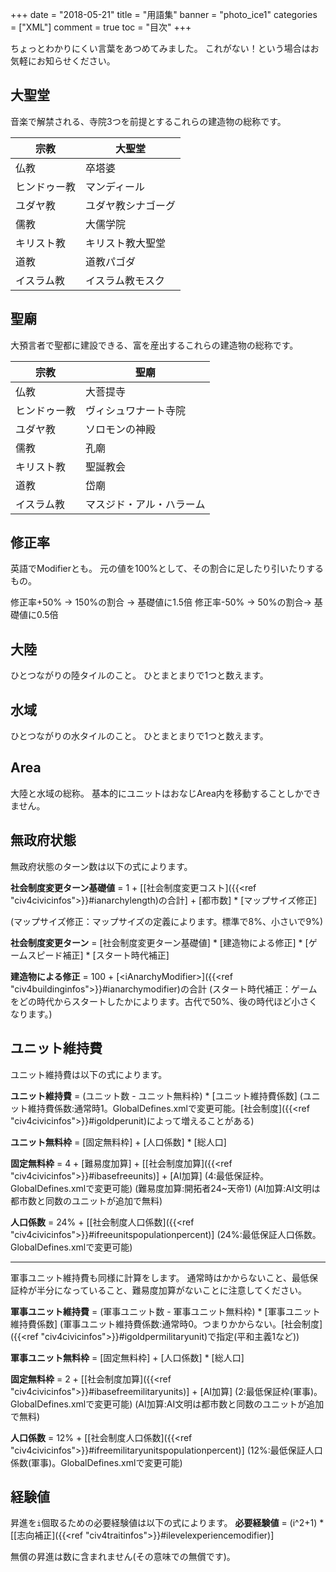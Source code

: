 +++
date = "2018-05-21"
title = "用語集"
banner = "photo_ice1"
categories = ["XML"]
comment = true
toc = "目次"
+++

ちょっとわかりにくい言葉をあつめてみました。
これがない！という場合はお気軽にお知らせください。

## 大聖堂
音楽で解禁される、寺院3つを前提とするこれらの建造物の総称です。

宗教|大聖堂
---|---
仏教|卒塔婆
ヒンドゥー教|マンディール
ユダヤ教|ユダヤ教シナゴーグ
儒教|大儒学院
キリスト教|キリスト教大聖堂
道教|道教パゴダ
イスラム教|イスラム教モスク

## 聖廟
大預言者で聖都に建設できる、富を産出するこれらの建造物の総称です。

宗教|聖廟
---|---
仏教|大菩提寺
ヒンドゥー教|ヴィシュワナート寺院
ユダヤ教|ソロモンの神殿
儒教|孔廟
キリスト教|聖誕教会
道教|岱廟
イスラム教|マスジド・アル・ハラーム

## 修正率
英語でModifierとも。
元の値を100%として、その割合に足したり引いたりするもの。

修正率+50% → 150%の割合 → 基礎値に1.5倍
修正率-50% → 50%の割合→ 基礎値に0.5倍

## 大陸
ひとつながりの陸タイルのこと。
ひとまとまりで1つと数えます。

## 水域
ひとつながりの水タイルのこと。
ひとまとまりで1つと数えます。

## Area
大陸と水域の総称。
基本的にユニットはおなじArea内を移動することしかできません。

## 無政府状態

無政府状態のターン数は以下の式によります。

**社会制度変更ターン基礎値** = 1 + \[[社会制度変更コスト]({{<ref "civ4civicinfos">}}#ianarchylength)の合計\] + \[都市数\] * \[マップサイズ修正\]

(マップサイズ修正：マップサイズの定義によります。標準で8%、小さいで9%)

**社会制度変更ターン** = \[社会制度変更ターン基礎値\] * \[建造物による修正\] * \[ゲームスピード補正\] * \[スタート時代補正\]

**建造物による修正** = 100 + [\<iAnarchyModifier\>]({{<ref "civ4buildinginfos">}}#ianarchymodifier)の合計
(スタート時代補正：ゲームをどの時代からスタートしたかによります。古代で50%、後の時代ほど小さくなります。)

## ユニット維持費

ユニット維持費は以下の式によります。

**ユニット維持費** = (ユニット数 - ユニット無料枠) * \[ユニット維持費係数\]
(ユニット維持費係数:通常時1。GlobalDefines.xmlで変更可能。[社会制度]({{<ref "civ4civicinfos">}}#igoldperunit)によって増えることがある)

**ユニット無料枠** = \[固定無料枠\] + \[人口係数\] * \[総人口\]

**固定無料枠** = 4 + \[難易度加算\] + \[[社会制度加算]({{<ref "civ4civicinfos">}}#ibasefreeunits)\] + \[AI加算\]
(4:最低保証枠。GlobalDefines.xmlで変更可能)
(難易度加算:開拓者24~天帝1)
(AI加算:AI文明は都市数と同数のユニットが追加で無料)

**人口係数** = 24% + \[[社会制度人口係数]({{<ref "civ4civicinfos">}}#ifreeunitspopulationpercent)\]
(24%:最低保証人口係数。GlobalDefines.xmlで変更可能)

---

軍事ユニット維持費も同様に計算をします。
通常時はかからないこと、最低保証枠が半分になっていること、難易度加算がないことに注意してください。

**軍事ユニット維持費** = (軍事ユニット数 - 軍事ユニット無料枠) * \[軍事ユニット維持費係数\]
(軍事ユニット維持費係数:通常時0。つまりかからない。[社会制度]({{<ref "civ4civicinfos">}}#igoldpermilitaryunit)で指定(平和主義1など))

**軍事ユニット無料枠** = \[固定無料枠\] + \[人口係数\] * \[総人口\]

**固定無料枠** = 2 + \[[社会制度加算]({{<ref "civ4civicinfos">}}#ibasefreemilitaryunits)\] + \[AI加算\]
(2:最低保証枠(軍事)。GlobalDefines.xmlで変更可能)
(AI加算:AI文明は都市数と同数のユニットが追加で無料)

**人口係数** = 12% + \[[社会制度人口係数]({{<ref "civ4civicinfos">}}#ifreemilitaryunitspopulationpercent)\]
(12%:最低保証人口係数(軍事)。GlobalDefines.xmlで変更可能)

## 経験値

昇進を`i`個取るための必要経験値は以下の式によります。
**必要経験値** = (i^2+1) * \[[志向補正]({{<ref "civ4traitinfos">}}#ilevelexperiencemodifier)\]

無償の昇進は数に含まれません(その意味での無償です)。
